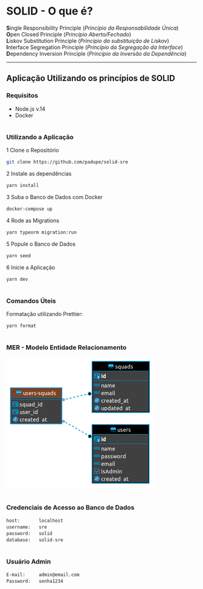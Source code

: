 # SOLID - O que é?

**S**ingle Responsibility Principle (_Princípio da Responsabilidade Única_)<br>
**O**pen Closed Principle (_Princípio Aberto/Fechado_)<br>
**L**iskov Substitution Principle (_Princípio da substituição de Liskov_)<br>
**I**nterface Segregation Principle (_Princípio da Segregação da Interface_)<br>
**D**ependency Inversion Principle (_Princípio da Inversão da Dependência_)<br>

---

## Aplicação Utilizando os princípios de SOLID

### Requisitos
- Node.js v.14
- Docker

#

### Utilizando a Aplicação

1 Clone o Repositório
```bash
git clone https://github.com/padupe/solid-sre
```

2 Instale as dependências
```bash
yarn install
```

3 Suba o Banco de Dados com Docker
```bash
docker-compose up
```

4 Rode as Migrations
```bash
yarn typeorm migration:run
```

5 Popule o Banco de Dados
```bash
yarn seed
```

6 Inicie a Aplicação
```bash
yarn dev
```

#

### Comandos Úteis

Formatação utilizando Prettier:
```bash
yarn format
```

#

### MER - Modelo Entidade Relacionamento

![img](https://github.com/padupe/solid-sre/blob/master/src/shared/images/solid.png)

#

### Credenciais de Acesso ao Banco de Dados
```bash
host:       localhost
username:   sre
password:   solid
database:   solid-sre
```
#

### Usuário Admin
```bash
E-mail:     admin@email.com
Password:   senha1234
```